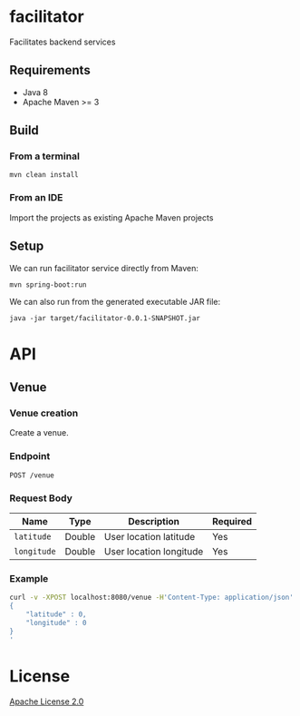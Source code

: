 # facilitator
Facilitates backend services
## Requirements
- Java 8
- Apache Maven >= 3
## Build
### From a terminal
```
mvn clean install
```
### From an IDE
Import the projects as existing Apache Maven projects
## Setup
We can run facilitator service directly from Maven:
```
mvn spring-boot:run 
```

We can also run from the generated executable JAR file:
```
java -jar target/facilitator-0.0.1-SNAPSHOT.jar
```
# API
## Venue
### Venue creation
Create a venue.

### Endpoint
`POST /venue`
### Request Body
| Name | Type | Description | Required |
| --- | --- | --- | --- |
| `latitude` | Double | User location latitude | Yes |
| `longitude` | Double | User location longitude | Yes |

### Example
```bash
curl -v -XPOST localhost:8080/venue -H'Content-Type: application/json' -d '
{
	"latitude" : 0,
	"longitude" : 0
}
'
```
	
# License
[Apache License 2.0](LICENSE)
